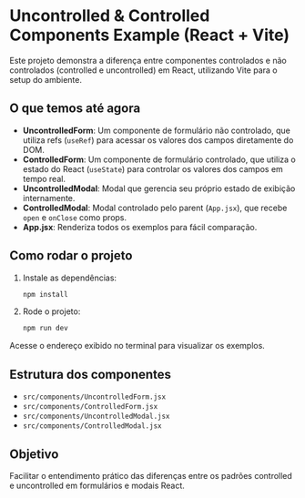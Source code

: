 # Uncontrolled & Controlled Components Example (React + Vite)

Este projeto demonstra a diferença entre componentes controlados e não controlados (controlled e uncontrolled) em React, utilizando Vite para o setup do ambiente.

## O que temos até agora

- **UncontrolledForm**: Um componente de formulário não controlado, que utiliza refs (`useRef`) para acessar os valores dos campos diretamente do DOM.
- **ControlledForm**: Um componente de formulário controlado, que utiliza o estado do React (`useState`) para controlar os valores dos campos em tempo real.
- **UncontrolledModal**: Modal que gerencia seu próprio estado de exibição internamente.
- **ControlledModal**: Modal controlado pelo parent (`App.jsx`), que recebe `open` e `onClose` como props.
- **App.jsx**: Renderiza todos os exemplos para fácil comparação.

## Como rodar o projeto

1. Instale as dependências:
   ```bash
   npm install
   ```
2. Rode o projeto:
   ```bash
   npm run dev
   ```

Acesse o endereço exibido no terminal para visualizar os exemplos.

## Estrutura dos componentes

- `src/components/UncontrolledForm.jsx`
- `src/components/ControlledForm.jsx`
- `src/components/UncontrolledModal.jsx`
- `src/components/ControlledModal.jsx`

## Objetivo

Facilitar o entendimento prático das diferenças entre os padrões controlled e uncontrolled em formulários e modais React.
